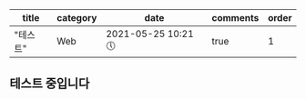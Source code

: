 

| title    | category | date | comments | order |
| -------- | -------- | ---- | -------- | ----- |
| "테스트" | Web      |   2021-05-25 10:21🕔   | true     | 1     |



## 테스트 중입니다


